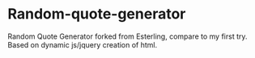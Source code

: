 # Random-quote-generator
Random Quote Generator
forked from Esterling, compare to my first try. Based on dynamic js/jquery creation of html.
